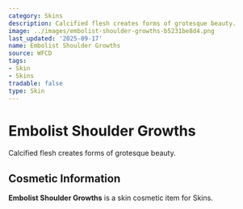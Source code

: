 ```yaml
---
category: Skins
description: Calcified flesh creates forms of grotesque beauty.
image: ../images/embolist-shoulder-growths-b5231be8d4.png
last_updated: '2025-09-17'
name: Embolist Shoulder Growths
source: WFCD
tags:
- Skin
- Skins
tradable: false
type: Skin
---
```


# Embolist Shoulder Growths

Calcified flesh creates forms of grotesque beauty.

## Cosmetic Information

**Embolist Shoulder Growths** is a skin cosmetic item for Skins.

